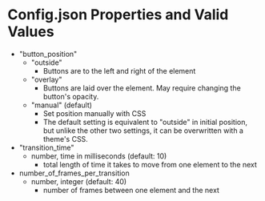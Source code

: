 # Config.json Properties and Valid Values


- "button_position"
	- "outside" 
		- Buttons are to the left and right of the element
	- "overlay"
		- Buttons are laid over the element. May require changing the button's opacity.
	- "manual" (default)
		- Set position manually with CSS
		- The default setting is equivalent to "outside" in initial position, but unlike the other two settings, it can be overwritten with a theme's CSS.
- "transition_time"
	- number, time in milliseconds (default: 10)
		- total length of time it takes to move from one element to the next
- number_of_frames_per_transition
	- number, integer (default: 40)
		- number of frames between one element and the next

